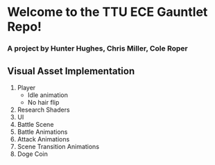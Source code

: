 # Welcome to the TTU ECE Gauntlet Repo!

### A project by Hunter Hughes, Chris Miller, Cole Roper

## Visual Asset Implementation

1. Player
    * Idle animation
    * No hair flip
3. Research Shaders
4. UI
5. Battle Scene
6. Battle Animations
7. Attack Animations
8. Scene Transition Animations
9. Doge Coin
